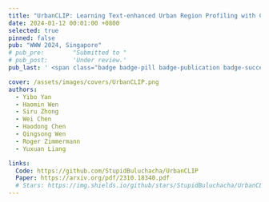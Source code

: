 ```yaml
---
title: "UrbanCLIP: Learning Text-enhanced Urban Region Profiling with Contrastive Language-Image Pretraining from the Web"
date: 2024-01-12 00:01:00 +0800
selected: true
pinned: false
pub: "WWW 2024, Singapore"
# pub_pre:        "Submitted to "
# pub_post:       'Under review.'
pub_last: ' <span class="badge badge-pill badge-publication badge-success">Oral</span>'

cover: /assets/images/covers/UrbanCLIP.png
authors:
  - Yibo Yan
  - Haomin Wen
  - Siru Zhong
  - Wei Chen
  - Haodong Chen
  - Qingsong Wen
  - Roger Zimmermann
  - Yuxuan Liang

links:
  Code: https://github.com/StupidBuluchacha/UrbanCLIP
  Paper: https://arxiv.org/pdf/2310.18340.pdf
  # Stars: https://img.shields.io/github/stars/StupidBuluchacha/UrbanCLIP?style=social
---
```

